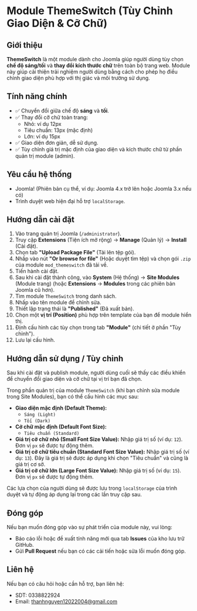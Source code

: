 # Module ThemeSwitch (Tùy Chỉnh Giao Diện & Cỡ Chữ)

## Giới thiệu

**ThemeSwitch** là một module dành cho Joomla giúp người dùng tùy chọn **chế độ sáng/tối** và **thay đổi kích thước chữ** trên toàn bộ trang web. Module này giúp cải thiện trải nghiệm người dùng bằng cách cho phép họ điều chỉnh giao diện phù hợp với thị giác và môi trường sử dụng.

## Tính năng chính

- ✅ Chuyển đổi giữa chế độ **sáng** và **tối**.
- ✅ Thay đổi cỡ chữ toàn trang:
    - Nhỏ: ví dụ 12px
    - Tiêu chuẩn: 13px (mặc định)
    - Lớn: ví dụ 15px
- ✅ Giao diện đơn giản, dễ sử dụng.
- ✅ Tùy chỉnh giá trị mặc định của giao diện và kích thước chữ từ phần quản trị module (admin).

## Yêu cầu hệ thống

- Joomla! (Phiên bản cụ thể, ví dụ: Joomla 4.x trở lên hoặc Joomla 3.x nếu có)
- Trình duyệt web hiện đại hỗ trợ `localStorage`.

## Hướng dẫn cài đặt

1.  Vào trang quản trị Joomla (`/administrator`).
2.  Truy cập **Extensions** (Tiện ích mở rộng) → **Manage** (Quản lý) → **Install** (Cài đặt).
3.  Chọn tab **"Upload Package File"** (Tải lên tệp gói).
4.  Nhấp vào nút **"Or browse for file"** (Hoặc duyệt tìm tệp) và chọn gói `.zip` của module `mod_themeswitch` đã tải về.
5.  Tiến hành cài đặt.
6.  Sau khi cài đặt thành công, vào **System** (Hệ thống) → **Site Modules** (Module trang) (hoặc **Extensions** → **Modules** trong các phiên bản Joomla cũ hơn).
7.  Tìm module `ThemeSwitch` trong danh sách.
8.  Nhấp vào tên module để chỉnh sửa.
9.  Thiết lập trạng thái là **"Published"** (Đã xuất bản).
10. Chọn một **vị trí (Position)** phù hợp trên template của bạn để module hiển thị.
11. Định cấu hình các tùy chọn trong tab **"Module"** (chi tiết ở phần "Tùy chỉnh").
12. Lưu lại cấu hình.

## Hướng dẫn sử dụng / Tùy chỉnh

Sau khi cài đặt và publish module, người dùng cuối sẽ thấy các điều khiển để chuyển đổi giao diện và cỡ chữ tại vị trí bạn đã chọn.

Trong phần quản trị của module `ThemeSwitch` (khi bạn chỉnh sửa module trong Site Modules), bạn có thể cấu hình các mục sau:

-   **Giao diện mặc định (Default Theme):**
    -   `Sáng (Light)`
    -   `Tối (Dark)`
-   **Cỡ chữ mặc định (Default Font Size):**
    -   `Tiêu chuẩn (Standard)`
-   **Giá trị cỡ chữ nhỏ (Small Font Size Value):** Nhập giá trị số (ví dụ: `12`). Đơn vị `px` sẽ được tự động thêm.
-   **Giá trị cỡ chữ tiêu chuẩn (Standard Font Size Value):** Nhập giá trị số (ví dụ: `13`). Đây là giá trị sẽ được áp dụng khi chọn "Tiêu chuẩn" và cũng là giá trị cơ sở.
-   **Giá trị cỡ chữ lớn (Large Font Size Value):** Nhập giá trị số (ví dụ: `15`). Đơn vị `px` sẽ được tự động thêm.

Các lựa chọn của người dùng sẽ được lưu trong `localStorage` của trình duyệt và tự động áp dụng lại trong các lần truy cập sau.

## Đóng góp

Nếu bạn muốn đóng góp vào sự phát triển của module này, vui lòng:

-   Báo cáo lỗi hoặc đề xuất tính năng mới qua tab **Issues** của kho lưu trữ GitHub.
-   Gửi **Pull Request** nếu bạn có các cải tiến hoặc sửa lỗi muốn đóng góp.

## Liên hệ

Nếu bạn có câu hỏi hoặc cần hỗ trợ, bạn liên hệ:

-  SDT: 0338822924
-  Email: thanhnguyen12022004@gmail.com
